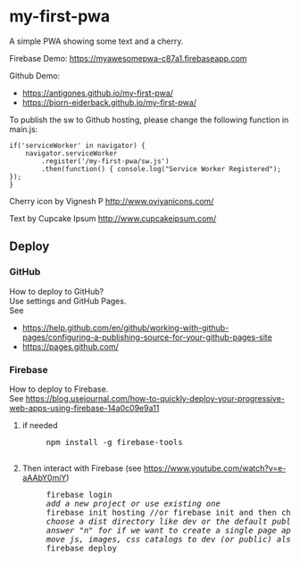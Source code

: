 # my-first-pwa

A simple PWA showing some text and a cherry.

Firebase Demo: https://myawesomepwa-c87a1.firebaseapp.com

Github Demo:
* https://antigones.github.io/my-first-pwa/
* https://bjorn-eiderback.github.io/my-first-pwa/

To publish the sw to Github hosting, please change the following function in main.js:

```
if('serviceWorker' in navigator) {
	navigator.serviceWorker
		.register('/my-first-pwa/sw.js')
		.then(function() { console.log("Service Worker Registered"); });
}
```
Cherry icon by Vignesh P http://www.oviyanicons.com/

Text by Cupcake Ipsum​ http://www.cupcakeipsum.com/

## Deploy
### GitHub
How to deploy to GitHub?<br/>
Use settings and GitHub Pages.<br/>
See
* https://help.github.com/en/github/working-with-github-pages/configuring-a-publishing-source-for-your-github-pages-site
* https://pages.github.com/

### Firebase
How to deploy to Firebase.<br/>
See https://blog.usejournal.com/how-to-quickly-deploy-your-progressive-web-apps-using-firebase-14a0c09e9a11

1. if needed
    <pre>
        npm install -g firebase-tools
    </pre>
    
1. Then interact with Firebase (see https://www.youtube.com/watch?v=e-aAAbY0miY)
    <pre>
        firebase login
        <i>add a new project or use existing one</i>
        firebase init hosting //or firebase init and then choose hosting
        <i>choose a dist directory like dev or the default public</i>
        <i>answer "n" for if we want to create a single page app</i>
        <i>move js, images, css catalogs to dev (or public) also move index.html (overwrite the one FB created), manifest.json, content.json and sw.js to the deploy catalogue</i>
        firebase deploy
    </pre>